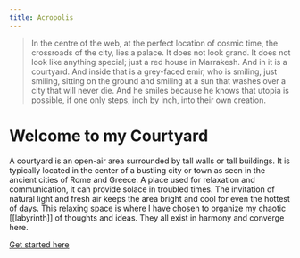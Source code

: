 ```yaml
---
title: Acropolis
---
```


> In the centre of the web, at the perfect location of cosmic time, the crossroads of the city, lies a palace. It does not look grand. It does not look like anything special; just a red house in Marrakesh. And in it is a courtyard. And inside that is a grey-faced emir, who is smiling, just smiling, sitting on the ground and smiling at a sun that washes over a city that will never die. And he smiles because he knows that utopia is possible, if one only steps, inch by inch, into their own creation.


# Welcome to my Courtyard

A courtyard is an open-air area surrounded by tall walls or tall buildings. It is typically located in the center of a bustling city or town as seen in the ancient cities of Rome and Greece. A place used for relaxation and communication, it can provide solace in troubled times. 
The invitation of natural light and fresh air keeps the area bright and cool for even the hottest of days. This relaxing space is where I have chosen to organize my chaotic [[labyrinth]] of thoughts and ideas. They all exist in harmony and converge here. 

[Get started here](content/Get%20started%20here.md)